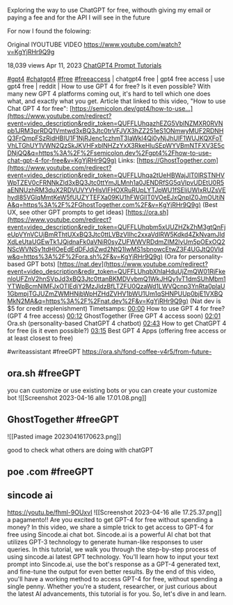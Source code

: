 Exploring the way to use ChatGPT for free, withouth giving my email or paying a fee
and for the API I will see in the future

For now I found the folowing:

Original lYOUTUBE VIDEO https://www.youtube.com/watch?v=KgYjRHr9Q9g

18,039 views Apr 11, 2023 [ChatGPT4 Prompt Tutorials](https://www.youtube.com/playlist?list=PL9ZqDLjDY8PlZcNLyRQFSRkRT58xEUQoO)

[#gpt4](https://www.youtube.com/hashtag/gpt4) [#chatgpt4](https://www.youtube.com/hashtag/chatgpt4) [#free](https://www.youtube.com/hashtag/free) [#freeaccess](https://www.youtube.com/hashtag/freeaccess) | chatgpt4 free | gpt4 free access | use gpt4 free | reddit | How to use GPT 4 for free? Is it even possible? With many new GPT 4 platforms coming out, it's hard to tell which one does what, and exactly what you get. Article that linked to this video, "How to use Chat GPT 4 for free": [https://semicolon.dev/gpt4/how-to-use...](https://www.youtube.com/redirect?event=video_description&redir_token=QUFFLUhqazhEZG5VblNZMXR0RVNpb1JRM3prRDQ1Vmtwd3xBQ3Jtc0trVFJVX3hZZ251eS1ONmwyMUF2RDNHQ3FrQmpFSzRidHBIU1F1NjRJenc1czhmT3laWkl4Qi0yNjJhUlF1WUJKQXFoTVhLTGhUY1VWN2QzSkJKVHFxblNHZzYxX3RkeHluSEpWYVBmNTFXV3E5cDNjQQ&q=https%3A%2F%2Fsemicolon.dev%2Fgpt4%2Fhow-to-use-chat-gpt-4-for-free&v=KgYjRHr9Q9g) Links: [https://GhostTogether.com](https://www.youtube.com/redirect?event=video_description&redir_token=QUFFLUhqa2tUeHBWajJlT0lRSTNHVWpTZEV0cFRNNkZld3xBQ3Jtc0ttYmJLMnh1a0JENDRfSG5qVlpvUDEtU0R5aENNUzhRM3duX2RDVUVYVHlsVlFHOXRuRUpLYTJpWU1fSEliUWIxRUZsVEhydl85VGlqMmtKeW5fUUZYTEFXa09KU1hFWGllT0VOeEJxQnpIZ0JmOUtiNA&q=https%3A%2F%2FGhostTogether.com%2F&v=KgYjRHr9Q9g) (Best UX, see other GPT prompts to get ideas) [https://ora.sh](https://www.youtube.com/redirect?event=video_description&redir_token=QUFFLUhqbm5xUUZHZkZhM3gtQnFjeUpVYnVCUjBmRThtUXxBQ3Jtc0ttLVBzVllhc2xxaVdIRW5Kdkd4ZkNvamJIdXdLeUtaUGEwTk1JQjdnaFk0aVNiR0syZUFWWVRDdmZIM2lyUm5pOExOQ2NScWVNSy1tdHlOeEdEdDFJdjZwd2NtQ1IwMS1sbnowcEtwZ3F4UGJtQ0VIdw&q=https%3A%2F%2Fora.sh%2F&v=KgYjRHr9Q9g) (Ora for personality-based GPT bots) [https://nat.dev](https://www.youtube.com/redirect?event=video_description&redir_token=QUFFLUhqbXhIaHduUjZmQW01RjFkenloUFZnV2hnSVpJd3xBQ3Jtc0ttanBKMDVvbmQ1WkJHQy1vT1dmSUhMbm1YTWpBcmNlMFJxOTlEdjY2MzJldzBfLTZFU0QzaWd1LWVQcnp3YnRta0plaU1GbmpjTGJUZmZWMHNjbWpHZHdZVHV1bWU1Um1qSHNPUUp0bjE1VXBQMkN2MA&q=https%3A%2F%2Fnat.dev%2F&v=KgYjRHr9Q9g) (Nat dev is $5 for credit replenishment) Timetsamps: [00:00](https://www.youtube.com/watch?v=KgYjRHr9Q9g&t=0s) How to use GPT 4 for free? (GPT 4 free access) [00:12](https://www.youtube.com/watch?v=KgYjRHr9Q9g&t=12s) GhostTogether (Free GPT 4 access soon) [02:01](https://www.youtube.com/watch?v=KgYjRHr9Q9g&t=121s) Ora.sh (personality-based ChatGPT 4 chatbot) [02:43](https://www.youtube.com/watch?v=KgYjRHr9Q9g&t=163s) How to get ChatGPT 4 for free (is it even possible?) [03:15](https://www.youtube.com/watch?v=KgYjRHr9Q9g&t=195s) Best GPT 4 Apps (offering free access or at least closest to free)

#writeassistant #freeGPT 
https://ora.sh/fond-coffee-v4r5/from-future-

## ora.sh  #freeGPT 
you can customize or use existing bots
or you can create your customize bot
![[Screenshot 2023-04-16 alle 17.01.08.png]]

## GhostTogether #freeGPT 
![[Pasted image 20230416170623.png]]

good to check what others are doing with chatGPT



## poe .com  #freeGPT 



## sincode ai
https://youtu.be/fhml-9OUxvI
![[Screenshot 2023-04-16 alle 17.25.37.png]]
a pagamento!!
Are you excited to get GPT-4 for free without spending a money? In this video, we share a simple trick to get access to GPT-4 for free using Sincode.ai chat bot. Sincode.ai is a powerful AI chat bot that utilizes GPT-3 technology to generate human-like responses to user queries. In this tutorial, we walk you through the step-by-step process of using sincode.ai latest GPT technology. You'll learn how to input your text prompt into Sincode.ai, use the bot's response as a GPT-4 generated text, and fine-tune the output for even better results. By the end of this video, you'll have a working method to access GPT-4 for free, without spending a single penny. Whether you're a student, researcher, or just curious about the latest AI advancements, this tutorial is for you. So, let's dive in and learn.

